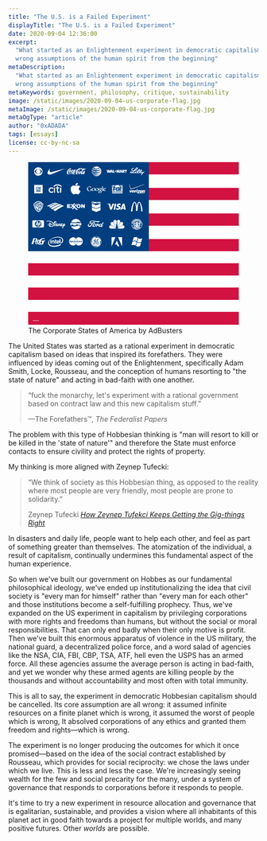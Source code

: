 ```yaml
---
title: "The U.S. is a Failed Experiment"
displayTitle: "The U.S. is a Failed Experiment"
date: 2020-09-04 12:36:00
excerpt:
  "What started as an Enlightenment experiment in democratic capitalism had the
  wrong assumptions of the human spirit from the beginning"
metaDescription:
  "What started as an Enlightenment experiment in democratic capitalism had the
  wrong assumptions of the human spirit from the beginning"
metaKeywords: government, philosophy, critique, sustainability
image: /static/images/2020-09-04-us-corporate-flag.jpg
metaImage: /static/images/2020-09-04-us-corporate-flag.jpg
metaOgType: "article"
author: "0xADADA"
tags: [essays]
license: cc-by-nc-sa
---
```


<figure>
  <img src="/static/images/2020-09-04-us-corporate-flag.jpg" alt="The Corporate States of America by AdBusters" title="The Corporate States of America by AdBusters">
  <figcaption>
    The Corporate States of America by AdBusters
  </figcaption>
</figure>

The United States was started as a rational experiment in democratic capitalism
based on ideas that inspired its forefathers. They were influenced by ideas
coming out of the Enlightenment, specifically Adam Smith, Locke, Rousseau, and
the conception of humans resorting to "the state of nature" and acting in
bad-faith with one another.

> “fuck the monarchy, let's experiment with a rational government based on 
> contract law and this new capitalism stuff.”
> <figcaption>
>   —The Forefathers™,
>   <cite>The Federalist Papers</cite>
> </figcaption>

The problem with this type of Hobbesian thinking is "man will resort to kill or
be killed in the 'state of nature'" and therefore the State must enforce
contacts to ensure civility and protect the rights of property.

My thinking is more aligned with Zeynep Tufecki:

> “We think of society as this Hobbesian thing, as opposed to the reality where
> most people are very friendly, most people are prone to solidarity.”
> <figcaption>
>   Zeynep Tufecki
>   <cite><a href="https://www.nytimes.com/2020/08/23/business/media/how-zeynep-tufekci-keeps-getting-the-big-things-right.html">How
>     Zeynep Tufekci Keeps Getting the Gig-things Right</a>
>   </cite>
> </figcaption>

In disasters and daily life, people want to help each other, and feel as part of
something greater than themselves. The atomization of the individual, a result
of capitalism, continually undermines this fundamental aspect of the human
experience.

So when we've built our government on Hobbes as our fundamental philosophical
ideology, we've ended up institutionalizing the idea that civil society is
"every man for himself" rather than "every man for each other" and those
institutions become a self-fulfilling prophecy. Thus, we've expanded on the US
experiment in capitalism by privileging corporations with more rights and
freedoms than humans, but without the social or moral responsibilities. That can
only end badly when their only motive is profit. Then we've built this enormous
apparatus of violence in the US military, the national guard, a decentralized
police force, and a word salad of agencies like the NSA, CIA, FBI, CBP, TSA,
ATF, hell even the USPS has an armed force. All these agencies assume the
average person is acting in bad-faith, and yet we wonder why these armed agents
are killing people by the thousands and without accountability and most often
with total immunity.

This is all to say, the experiment in democratic Hobbesian capitalism should be
cancelled. Its core assumption are all wrong: it assumed infinite resources on a
finite planet which is wrong, it assumed the worst of people which is wrong, It
absolved corporations of any ethics and granted them freedom and
rights&mdash;which is wrong.

The experiment is no longer producing the outcomes for which it once
promised&mdash;based on the idea of the social contract established by Rousseau,
which provides for social reciprocity: we chose the laws under which we live.
This is less and less the case. We're increasingly seeing wealth for the few and
social precarity for the many, under a system of governance that responds to
corporations before it responds to people.

It's time to try a new experiment in resource allocation and governance that is
egalitarian, sustainable, and provides a vision where all inhabitants of this
planet act in good faith towards a project for multiple worlds, and many
positive futures. Other _worlds_ are possible.
